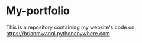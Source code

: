 # My-portfolio
This is a repository containing my website's code on: https://brianmwangi.pythonanywhere.com
